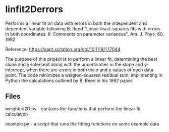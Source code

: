 # linfit2Derrors
Performs a linear fit on data with errors in both the independent and dependent variable following B. Reed "Linear least-squares fits with errors in both coordinates. II: Comments on parameter variances", Am. J. Phys, 60, 1992

Reference: https://aapt.scitation.org/doi/10.1119/1.17044

The purpose of this project is to perform a linear fit, determining the best slope and y-intercept along with the uncertainties in the slope and y-intercept, when there are errors in both the x and y values of each data point.  The code minimizes a weigted-squared residual sum, implimenting in Python the calculations outlined by B. Reed in his 1992 paper.

## Files
weighted2D.py - contains the functions that perform the linear fit calculation

example.py - a script that runs the fitting functions on some example data

